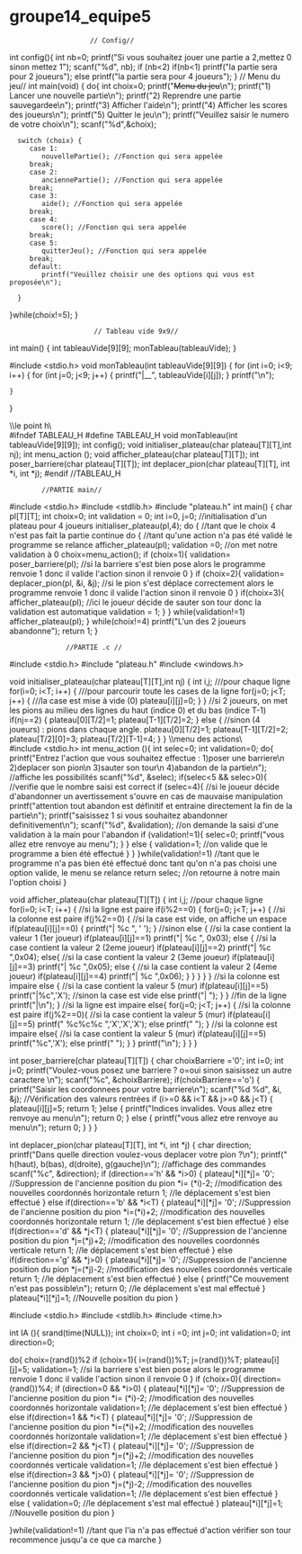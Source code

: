 # groupe14_equipe5
                        // Config//
int config(){
int nb=0;
printf("Si vous souhaitez jouer une partie a 2,mettez 0 sinon mettez 1");
scanf("%d", nb);
if (nb<2)
  if(nb<1)
     printf("la partie sera pour 2 joueurs");
  else 
     printf("la partie sera pour 4 joueurs");
}
                        // Menu du jeu//
int main(void) {
   do{
      int choix=0;
      printf("~~~~~~Menu du jeu~~~~~~\n");
      printf("1) Lancer une nouvelle partie\n");
      printf("2) Reprendre une partie sauvegardee\n");
      printf("3) Afficher l'aide\n");
      printf("4) Afficher les scores des joueurs\n");
      printf("5) Quitter le jeu\n");
      printf("Veuillez saisir le numero de votre choix\n");
      scanf("%d",&choix);

      switch (choix) {
         case 1:
            nouvellePartie(); //Fonction qui sera appelée
         break;
         case 2:
            anciennePartie(); //Fonction qui sera appelée
         break;
         case 3:
            aide(); //Fonction qui sera appelée
         break;
         case 4:
            score(); //Fonction qui sera appelée
         break;
         case 5:
            quitterJeu(); //Fonction qui sera appelée
         break;
         default:
            printf("Veuillez choisir une des options qui vous est proposée\n");

      }
   }while(choix!=5);
}


                         // Tableau vide 9x9//
int main() {
    int tableauVide[9][9];
    monTableau(tableauVide);
}

#include <stdio.h>
void monTableau(int tableauVide[9][9]) {
    for (int i=0; i<9; i++) {
        for (int j=0; j<9; j++) {
            printf("|__", tableauVide[i][j]);
        }
        printf("\n");

    }
}



\\\le point h\\\
#ifndef TABLEAU_H
#define TABLEAU_H
void monTableau(int tableauVide[9][9]);
int config();
void initialiser_plateau(char plateau[T][T],int nj);
int menu_action ();
void afficher_plateau(char plateau[T][T]);
int poser_barriere(char plateau[T][T]);
int deplacer_pion(char plateau[T][T], int *i, int *j);
#endif //TABLEAU_H



            //PARTIE main//
            
#include <stdio.h>
#include <stdlib.h>
#include "plateau.h"
int main()
{
  char pl[T][T];
    int choix=0;
    int validation = 0;
    int i=0, j=0; //initialisation d'un plateau pour 4 joueurs
    initialiser_plateau(pl,4);
    do { //tant que le choix 4 n'est pas fait la partie continue
    do { //tant qu'une action n'a pas été validé le programme se relance
    afficher_plateau(pl);
    validation =0; //on met notre validation à 0
    choix=menu_action();
    if (choix=1){
    validation= poser_barriere(pl); //si la barriere s'est bien pose alors le programme renvoie 1 donc il valide l'action sinon il renvoie 0
    }
    if (choix=2){
    validation= deplacer_pion(pl, &i, &j); //si le pion s'est déplace correctement alors le programme renvoie 1 donc il valide l'action sinon il renvoie 0
    }
    if(choix=3){
    afficher_plateau(pl); //ici le joueur décide de sauter son tour donc la validation est automatique
    validation = 1;
    }
    } while(validation!=1)
    afficher_plateau(pl);
   } while(choix!=4)
    printf("L'un des 2 joueurs abandonne");
    return 1;
}

                  //PARTIE .c //
                  
#include <stdio.h>
#include "plateau.h"
#include <windows.h>

void initialiser_plateau(char plateau[T][T],int nj)
{
    int i,j;
    ///pour chaque ligne
    for(i=0; i<T; i++)
    {
        ///pour parcourir toute les cases de la ligne
        for(j=0; j<T; j++)
        {
            ///la case est mise à vide (0)
            plateau[i][j]=0;
        }
    }
    //si 2 joueurs, on met les pions au milieu des lignes du haut (indice 0) et du bas (indice T-1)
    if(nj==2)
    {
        plateau[0][T/2]=1;
        plateau[T-1][T/2]=2;
    }
    else
    {
        //sinon (4 joueurs) : pions dans chaque angle.
        plateau[0][T/2]=1;
        plateau[T-1][T/2]=2;
        plateau[T/2][0]=3;
        plateau[T/2][T-1]=4;
    }
}
\\\menu des actions\\\
#include <stdio.h>
int menu_action (){
int selec=0;
int validation=0;
do{
printf("Entrez l'action que vous souhaitez effectue : 1)poser une barriere\n 2)deplacer son pion\n 3)sauter son tour\n 4)abandon de la partie\n"); //affiche les possibilités
scanf("%d", &selec);
if(selec<5 && selec>0){ //verifie que le nombre saisi est correct
if (selec=4){ //si le joueur décide d'abandonner un avertissement s'ouvre en cas de mauvaise manipulation
printf("attention tout abandon est définitif et entraine directement la fin de la partie\n");
printf("saisissez 1 si vous souhaitez abandonner definitivement\n");
scanf("%d", &validation); //on demande la saisi d'une validation à la main pour l'abandon
  if (validation!=1){
  selec=0;
  printf("vous allez etre renvoye au menu");
}
}
else {
validation=1; //on valide que le programme a bien été effectué
}
}
}while(validation!=1) //tant que le programme n'a pas bien été effectué donc tant qu'on n'a pas choisi une option valide, le menu se relance
return selec; //on retourne à notre main l'option choisi
}



void afficher_plateau(char plateau[T][T])
{
    int i,j;
    //pour chaque ligne
    for(i=0; i<T; i++)
    {
        //si la ligne est paire
        if(i%2==0)
        {
            for(j=0; j<T; j++)
            {
                //si la colonne est paire
                if(j%2==0)
                {
                    //si la case est vide, on affiche un espace
                    if(plateau[i][j]==0)
                    {
                        printf("| %c ", ' ');
                    }
                    //sinon
                    else
                    {
                        //si la case contient la valeur 1 (1er joueur)
                        if(plateau[i][j]==1) printf("| %c ", 0x03);
                        else {
                            //si la case contient la valeur 2 (2eme joueur)
                            if(plateau[i][j]==2) printf("| %c ",0x04);
                            else{
                                //si la case contient la valeur 2 (3eme joueur)
                                if(plateau[i][j]==3) printf("| %c ",0x05);
                                else {
                                    //si la case contient la valeur 2 (4eme joueur)
                                    if(plateau[i][j]==4) printf("| %c ",0x06);
                                }
                            }
                        }
                    }
                }
                //si la colonne est impaire
                else
                {
                    //si la case contient la valeur 5 (mur)
                    if(plateau[i][j]==5) printf("|%c",'X');
                    //sinon la case est vide
                    else printf("| ");
                }
            }
            //fin de la ligne
            printf("|\n");
        }
        //si la ligne est impaire
        else{
            for(j=0; j<T; j++)
            {
                //si la colonne est paire
                if(j%2==0){
                    //si la case contient la valeur 5 (mur)
                    if(plateau[i][j]==5) printf(" %c%c%c ",'X','X','X');
                    else printf("     ");
                }
                //si la colonne est impaire
                else{
                    //si la case contient la valeur 5 (mur)
                    if(plateau[i][j]==5) printf("%c",'X');
                    else printf(" ");
                }
            }
            printf("\n");
        }
    }
}


int poser_barriere(char plateau[T][T]) {
    char choixBarriere ='0';
    int i=0;
    int j=0;
    printf("Voulez-vous posez une barriere ? o=oui sinon saisissez un autre caractere \n");
    scanf("%c", &choixBarriere);
    if(choixBarriere=='o') {
        printf("Saisir les coordonnees pour votre barriere\n");
        scanf("%d %d", &i, &j);
        //Vérification des valeurs rentrées
        if (i>=0 && i<T && j>=0 && j<T) {
            plateau[i][j]=5;
            return 1;
        }else {
            printf("Indices invalides. Vous allez etre renvoye au menu\n");
            return 0;
        }
      else {
       printf("vous allez etre renvoye au menu\n");
       return 0;
      }
    }
}



int deplacer_pion(char plateau[T][T], int *i, int *j) {
    char direction;
    printf("Dans quelle direction voulez-vous deplacer votre pion ?\n");
    printf(" h(haut), b(bas), d(droite), g(gauche)\n"); //affichage des commandes
    scanf("%c", &direction);
    if (direction=='h' && *i>0) {
        plateau[*i][*j]= '0'; //Suppression de l'ancienne position du pion
        *i= (*i)-2; //modification des nouvelles coordonnés horizontale
        return 1; //le déplacement s'est bien effectué
    }
    else if(direction=='b' && *i<T) {
        plateau[*i][*j]= '0'; //Suppression de l'ancienne position du pion
        *i=(*i)+2; //modification des nouvelles coordonnés horizontale
        return 1; //le déplacement s'est bien effectué
    }
    else if(direction=='d' && *j<T) {
        plateau[*i][*j]= '0'; //Suppression de l'ancienne position du pion
        *j=(*j)+2; //modification des nouvelles coordonnés verticale
        return 1; //le déplacement s'est bien effectué
    }
    else if(direction=='g' && *j>0) {
        plateau[*i][*j]= '0'; //Suppression de l'ancienne position du pion
        *j=(*j)-2; //modification des nouvelles coordonnés verticale
        return 1; //le déplacement s'est bien effectué
    }
    else {
        printf("Ce mouvement n'est pas possible\n");
        return 0; //le déplacement s'est mal effectué
    }
    plateau[*i][*j]=1; //Nouvelle position du pion
}

#include <stdio.h>
#include <stdlib.h>
#include <time.h>

int IA (){
srand(time(NULL));
int choix=0;
int i =0;
int j=0;
int validation=0;
int direction=0;

do{
choix=(rand())%2
  if (choix=1){
            i=(rand())%T;
            j=(rand())%T;
            plateau[i][j]=5;
            validation=1; //si la barriere s'est bien pose alors le programme renvoie 1 donc il valide l'action sinon il renvoie 0
    }
    if (choix=0){
    direction=(rand())%4;
     if (direction=0 && *i>0) {
        plateau[*i][*j]= '0'; //Suppression de l'ancienne position du pion
        *i= (*i)-2; //modification des nouvelles coordonnés horizontale
        validation=1; //le déplacement s'est bien effectué
    }
    else if(direction=1 && *i<T) {
        plateau[*i][*j]= '0'; //Suppression de l'ancienne position du pion
        *i=(*i)+2; //modification des nouvelles coordonnés horizontale
         validation=1; //le déplacement s'est bien effectué
    }
    else if(direction=2 && *j<T) {
        plateau[*i][*j]= '0'; //Suppression de l'ancienne position du pion
        *j=(*j)+2; //modification des nouvelles coordonnés verticale
        validation=1; //le déplacement s'est bien effectué
    }
    else if(direction=3 && *j>0) {
        plateau[*i][*j]= '0'; //Suppression de l'ancienne position du pion
        *j=(*j)-2; //modification des nouvelles coordonnés verticale
        validation=1; //le déplacement s'est bien effectué
    }
    else {
        validation=0; //le déplacement s'est mal effectué
    }
    plateau[*i][*j]=1; //Nouvelle position du pion
}

}while(validation!=1) //tant que l'ia n'a pas effectué d'action vérifier son tour recommence jusqu'a ce que ca marche
}

